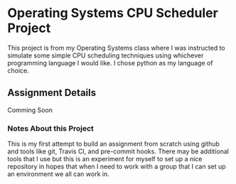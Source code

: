 # Operating Systems CPU Scheduler Project

This project is from my Operating Systems class where I was instructed to simulate some simple CPU scheduling techniques using whichever programming language I would like. I chose python as my language of choice.

## Assignment Details

Comming Soon

### Notes About this Project

This is my first attempt to build an assignment from scratch using github and tools like git, Travis CI, and pre-commit hooks. There may be additional tools that I use but this is an experiment for myself to set up a nice repository in hopes that when I need to work with a group that I can set up an environment we all can work in.
